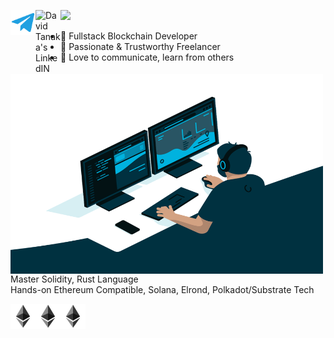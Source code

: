 <a href="realhardworkingdeveloper@gmail.com"><img src="https://github.com/blackcater/blackcater/raw/main/images/social-gmail.svg" height="40" /></a> <a href="https://t.me/realhardworkingdeveloper"><img align="left" alt="David Tanaka's Telegram" width="40px" src="https://github.com/realhardworkingdeveloper/realhardworkingdeveloper/blob/main/tg.png" /></a> <a href="https://www.linkedin.com/in/david-tanaka-066262235/"><img align="left" alt="David Tanaka's LinkedIN" width="40px" src="https://raw.githubusercontent.com/peterthehan/peterthehan/master/assets/linkedin.svg" /></a> 
<img align="left" alt="GIF" src="https://github.com/realhardworkingdeveloper/realhardworkingdeveloper/blob/main/code.gif" width="500" height="320" />
- 👀 Fullstack Blockchain Developer
- 🌱 Passionate & Trustworthy Freelancer
- 💞️ Love to communicate, learn from others

Master Solidity, Rust Language <br/>
Hands-on Ethereum Compatible, Solana, Elrond, Polkadot/Substrate Tech

<img align="left" alt="ETH" width="40px" src="https://github.com/realhardworkingdeveloper/realhardworkingdeveloper/blob/main/eth-diamond-black-white.jpg" />
<img align="left" alt="ETH" width="40px" src="https://github.com/realhardworkingdeveloper/realhardworkingdeveloper/blob/main/eth-diamond-black-white.jpg" />
<img align="left" alt="ETH" width="40px" src="https://github.com/realhardworkingdeveloper/realhardworkingdeveloper/blob/main/eth-diamond-black-white.jpg" />



<!---
realhardworkingdeveloper/realhardworkingdeveloper is a ✨ special ✨ repository because its `README.md` (this file) appears on your GitHub profile.
You can click the Preview link to take a look at your changes.
--->
